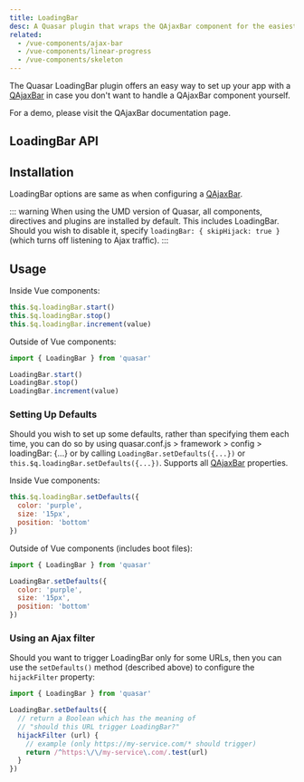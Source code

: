 ```yaml
---
title: LoadingBar
desc: A Quasar plugin that wraps the QAjaxBar component for the easiest way of showing such a loading indicator in an app.
related:
  - /vue-components/ajax-bar
  - /vue-components/linear-progress
  - /vue-components/skeleton
---
```

The Quasar LoadingBar plugin offers an easy way to set up your app with a [QAjaxBar](/vue-components/ajax-bar) in case you don't want to handle a QAjaxBar component yourself.

For a demo, please visit the QAjaxBar documentation page.

## LoadingBar API
<doc-api file="LoadingBar" />

## Installation

<doc-installation plugins="LoadingBar" config="loadingBar" />

LoadingBar options are same as when configuring a [QAjaxBar](/vue-components/ajax-bar).

::: warning
When using the UMD version of Quasar, all components, directives and plugins are installed by default. This includes LoadingBar. Should you wish to disable it, specify `loadingBar: { skipHijack: true }` (which turns off listening to Ajax traffic).
:::

## Usage
Inside Vue components:

```js
this.$q.loadingBar.start()
this.$q.loadingBar.stop()
this.$q.loadingBar.increment(value)
```

Outside of Vue components:
```js
import { LoadingBar } from 'quasar'

LoadingBar.start()
LoadingBar.stop()
LoadingBar.increment(value)
```

### Setting Up Defaults

Should you wish to set up some defaults, rather than specifying them each time, you can do so by using quasar.conf.js > framework > config > loadingBar: {...} or by calling `LoadingBar.setDefaults({...})` or `this.$q.loadingBar.setDefaults({...})`. Supports all [QAjaxBar](/vue-components/ajax-bar) properties.

Inside Vue components:

```js
this.$q.loadingBar.setDefaults({
  color: 'purple',
  size: '15px',
  position: 'bottom'
})
```

Outside of Vue components (includes boot files):

```js
import { LoadingBar } from 'quasar'

LoadingBar.setDefaults({
  color: 'purple',
  size: '15px',
  position: 'bottom'
})
```

### Using an Ajax filter <q-badge align="top" color="brand-primary" label="v1.17.2+" />

Should you want to trigger LoadingBar only for some URLs, then you can use the `setDefaults()` method (described above) to configure the `hijackFilter` property:

```js
import { LoadingBar } from 'quasar'

LoadingBar.setDefaults({
  // return a Boolean which has the meaning of
  // "should this URL trigger LoadingBar?"
  hijackFilter (url) {
    // example (only https://my-service.com/* should trigger)
    return /^https:\/\/my-service\.com/.test(url)
  }
})
```
